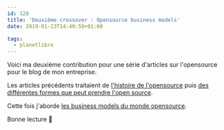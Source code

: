 ```yaml
---
id: 128
title: 'Deuxième crossover : Opensource business models'
date: 2019-01-23T14:49:59+01:00

tags:
  - planetlibre
---
```

Voici ma deuxième contribution pour une série d'articles sur l'opensource pour le blog de mon entreprise.

Les articles précédents traitaient de [l'histoire de l'opensource](https://blog.worldline.tech/2018/10/29/opensource-history.html) puis [des différentes formes que peut prendre l'open source](https://blog.worldline.tech/2018/12/19/FOSS-dimensions.html).

Cette fois j'aborde [les business models du monde opensource](https://blog.worldline.tech/2019/01/23/opensource-business-models.html).

Bonne lecture 🙂
